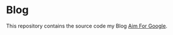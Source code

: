 Blog
======

This repository contains the source code my Blog [Aim For Google](http://www.aimforgoogle.com).


